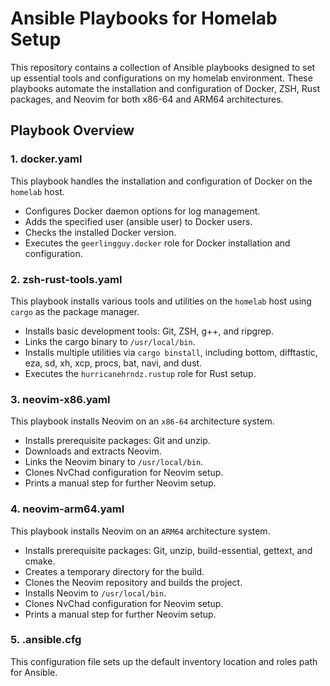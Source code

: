 # Ansible Playbooks for Homelab Setup

This repository contains a collection of Ansible playbooks designed to set up essential tools and configurations on my homelab environment. These playbooks automate the installation and configuration of Docker, ZSH, Rust packages, and Neovim for both x86-64 and ARM64 architectures.

## Playbook Overview

### 1. docker.yaml

This playbook handles the installation and configuration of Docker on the `homelab` host.

- Configures Docker daemon options for log management.
- Adds the specified user (ansible user) to Docker users.
- Checks the installed Docker version.
- Executes the `geerlingguy.docker` role for Docker installation and configuration.

### 2. zsh-rust-tools.yaml

This playbook installs various tools and utilities on the `homelab` host using `cargo` as the package manager.

- Installs basic development tools: Git, ZSH, g++, and ripgrep.
- Links the cargo binary to `/usr/local/bin`.
- Installs multiple utilities via `cargo binstall`, including bottom, difftastic, eza, sd, xh, xcp, procs, bat, navi, and dust.
- Executes the `hurricanehrndz.rustup` role for Rust setup.

### 3. neovim-x86.yaml

This playbook installs Neovim on an `x86-64` architecture system.

- Installs prerequisite packages: Git and unzip.
- Downloads and extracts Neovim.
- Links the Neovim binary to `/usr/local/bin`.
- Clones NvChad configuration for Neovim setup.
- Prints a manual step for further Neovim setup.

### 4. neovim-arm64.yaml

This playbook installs Neovim on an `ARM64` architecture system.

- Installs prerequisite packages: Git, unzip, build-essential, gettext, and cmake.
- Creates a temporary directory for the build.
- Clones the Neovim repository and builds the project.
- Installs Neovim to `/usr/local/bin`.
- Clones NvChad configuration for Neovim setup.
- Prints a manual step for further Neovim setup.

### 5. .ansible.cfg

This configuration file sets up the default inventory location and roles path for Ansible.

